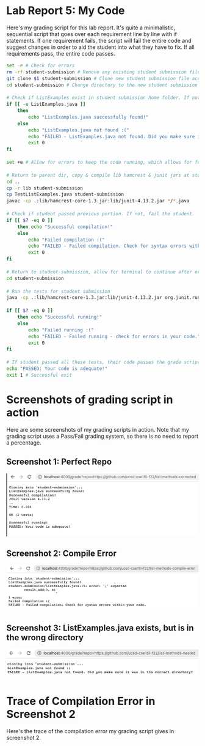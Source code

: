 # Lab Report 5: My Code

Here's my grading script for this lab report. It's quite a minimalistic, sequential script that goes over each requirement line by line with if statements. If one requirement fails, the script will fail the entire code and suggest changes in order to aid the student into what they have to fix. If all requirements pass, the entire code passes. 


```bash
set -e # Check for errors
rm -rf student-submission # Remove any existing student submission file that was previously graded
git clone $1 student-submission # Clone new student submission file accepting 1 parameter (Github link)
cd student-submission # Change directory to the new student submission folder

# Check if ListExamples exist in student submission home folder. If not, fail the student.
if [[ -e ListExamples.java ]]
	then 
		echo "ListExamples.java successfully found!"
	else
		echo "ListExamples.java not found :("
		echo "FAILED - ListExamples.java not found. Did you make sure it was in the correct directory?"
		exit 0
fi

set +e # Allow for errors to keep the code running, which allows for feedback through echo

# Return to parent dir, copy & compile lib hamcrest & junit jars at student-submission
cd .. 
cp -r lib student-submission
cp TestListExamples.java student-submission
javac -cp .:lib/hamcrest-core-1.3.jar:lib/junit-4.13.2.jar */*.java

# Check if student passed previous portion. If not, fail the student.
if [[ $? -eq 0 ]]
	then echo "Successful compilation!"
	else
		echo "Failed compilation :("
		echo "FAILED - Failed compilation. Check for syntax errors within your code."
		exit 0
fi

# Return to student-submission, allow for terminal to continue after errors to let terminal output pass/fail grade
cd student-submission

# Run the tests for student submission
java -cp .:lib/hamcrest-core-1.3.jar:lib/junit-4.13.2.jar org.junit.runner.JUnitCore TestListExamples

if [[ $? -eq 0 ]]
	then echo "Successful running!"
	else
		echo "Failed running :("
		echo "FAILED - Failed running - check for errors in your code."
		exit 0 
fi

# If student passed all these tests, their code passes the grade script
echo "PASSED: Your code is adequate!"
exit 1 # Successful exit
```

# Screenshots of grading script in action

Here are some screenshots of my grading scripts in action. Note that my grading script uses a Pass/Fail grading system, so there is no need to report a percentage. 

## Screenshot 1: Perfect Repo
![](../Pasted%20image%2020221120090517.png)

## Screenshot 2: Compile Error
![](../Pasted%20image%2020221120090950.png)

## Screenshot 3: ListExamples.java exists, but is in the wrong directory
![](../Pasted%20image%2020221120091043.png)

# Trace of Compilation Error in Screenshot 2

Here's the trace of the compilation error my grading script gives in screenshot 2. 
